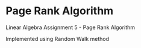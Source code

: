 # Page Rank Algorithm
Linear Algebra Assignment 5 - Page Rank Algorithm

Implemented using Random Walk method 
